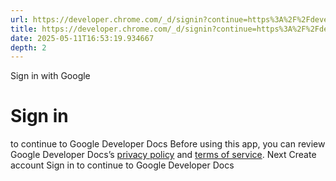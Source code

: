 ```yaml
---
url: https://developer.chrome.com/_d/signin?continue=https%3A%2F%2Fdeveloper.chrome.com%2Fdocs%2Flighthouse&prompt=select_account
title: https://developer.chrome.com/_d/signin?continue=https%3A%2F%2Fdeveloper.chrome.com%2Fdocs%2Flighthouse&prompt=select_account
date: 2025-05-11T16:53:19.934667
depth: 2
---
```


Sign in with Google
# Sign in
to continue to Google Developer Docs
Before using this app, you can review Google Developer Docs’s [privacy policy](https://google.com/policies/privacy) and [terms of service](https://google.com/policies/terms).
Next
Create account
Sign in to continue to Google Developer Docs 


